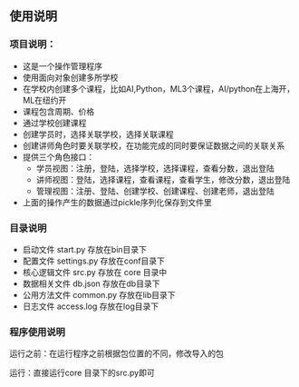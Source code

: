 
## 使用说明
### 项目说明：
* 这是一个操作管理程序
* 使用面向对象创建多所学校
* 在学校内创建多个课程，比如AI,Python，ML3个课程，AI/python在上海开，ML在纽约开
* 课程包含周期、价格
* 通过学校创建课程
* 创建学员时，选择关联学校，选择关联课程
* 创建讲师角色时要关联学校，在功能完成的同时要保证数据之间的关联关系
* 提供三个角色接口：
    * 学员视图：注册，登陆，选择学校，选择课程，查看分数，退出登陆
    * 讲师视图：登陆，选择课程，查看课程，查看学生，修改分数，退出登陆
    * 管理视图：注册、登陆、创建学校、创建课程、创建老师，退出登陆
* 上面的操作产生的数据通过pickle序列化保存到文件里
### 目录说明
* 启动文件 start.py 存放在bin目录下
* 配置文件 settings.py 存放在conf目录下
* 核心逻辑文件 src.py 存放在 core 目录中
* 数据相关文件 db.json 存放在db目录下
* 公用方法文件 common.py 存放在lib目录下
* 日志文件 access.log 存放在log目录下
### 程序使用说明
运行之前：在运行程序之前根据包位置的不同，修改导入的包

运行：直接运行core 目录下的src.py即可